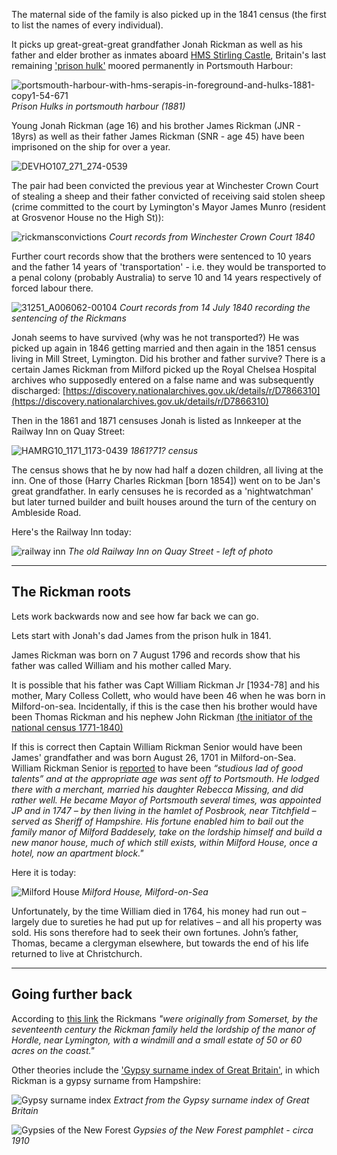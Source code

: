 The maternal side of the family is also picked up in the 1841 census (the first to list the names of every individual).

It picks up great-great-great grandfather Jonah Rickman as well as his father and elder brother as inmates aboard [HMS Stirling Castle](https://en.wikipedia.org/wiki/HMS_Stirling_Castle_(1811)), Britain's last remaining ['prison hulk'](https://en.wikipedia.org/wiki/List_of_British_prison_hulks) moored permanently in Portsmouth Harbour:

![portsmouth-harbour-with-hms-serapis-in-foreground-and-hulks-1881-copy1-54-671](https://github.com/user-attachments/assets/1224997e-b396-496a-a9a1-5ebf97c3a25f)
*Prison Hulks in portsmouth harbour (1881)*

Young Jonah Rickman (age 16) and his brother James Rickman (JNR - 18yrs) as well as their father James Rickman (SNR - age 45) have been imprisoned on the ship for over a year. 

![DEVHO107_271_274-0539](https://github.com/user-attachments/assets/c39767ed-bba4-4050-be17-341209c7abbd)

The pair had been convicted the previous year at Winchester Crown Court of stealing a sheep and their father convicted of receiving said stolen sheep (crime committed to the court by Lymington's Mayor James Munro (resident at Grosvenor House no the High St)):

![rickmansconvictions](https://github.com/user-attachments/assets/10e4d09f-3a9e-4480-9ba4-6e026109d6ee)
*Court records from Winchester Crown Court 1840*

Further court records show that the brothers were sentenced to 10 years and the father 14 years of 'transportation' - i.e. they would be transported to a penal colony (probably Australia) to serve 10 and 14 years respectively of forced labour there.

![31251_A006062-00104](https://github.com/user-attachments/assets/e3e0d6b1-982c-405f-bc74-1d0409a944e1)
*Court records from 14 July 1840 recording the sentencing of the Rickmans*

Jonah seems to have survived (why was he not transported?) He was picked up again in 1846 getting married and then again in the 1851 census living in Mill Street, Lymington. Did his brother and father survive? There is a certain James Rickman from Milford picked up the Royal Chelsea Hospital archives who supposedly entered on a false name and was subsequently discharged: [https://discovery.nationalarchives.gov.uk/details/r/D7866310](https://discovery.nationalarchives.gov.uk/details/r/D7866310)

Then in the 1861 and 1871 censuses Jonah is listed as Innkeeper at the Railway Inn on Quay Street:

![HAMRG10_1171_1173-0439](https://github.com/user-attachments/assets/1c37a138-d5fa-428a-a3f4-4da8d575ee24)
*1861?71? census*

The census shows that he by now had half a dozen children, all living at the inn. One of those (Harry Charles Rickman [born 1854]) went on to be Jan's great grandfather. In early censuses he is recorded as a 'nightwatchman' but later turned builder and built houses around the turn of the century on Ambleside Road.

Here's the Railway Inn today:

![railway inn](https://github.com/user-attachments/assets/e015727e-4aee-471e-80d0-58d5dec438a9)
*The old Railway Inn on Quay Street - left of photo*

---

## The Rickman roots

Lets work backwards now and see how far back we can go.

Lets start with Jonah's dad James from the prison hulk in 1841. 

James Rickman was born on 7 August 1796 and records show that his father was called William and his mother called Mary.

It is possible that his father was Capt William Rickman Jr [1934-78] and his mother, Mary Colless Collett, who would have been 46 when he was born in Milford-on-sea. Incidentally, if this is the case then his brother would have been Thomas Rickman and his nephew John Rickman [(the initiator of the national census 1771-1840)](https://hampshirearchivestrust.co.uk/stories/a-corner-of-hampshire-where-the-census-maker-lived)

If this is correct then Captain William Rickman Senior would have been James' grandfather and was born August 26, 1701 in Milford-on-Sea. William Rickman Senior is [reported](https://hampshirearchivestrust.co.uk/stories/a-corner-of-hampshire-where-the-census-maker-lived) to have been _“studious lad of good talents” and at the appropriate age was sent off to Portsmouth. He lodged there with a merchant, married his daughter Rebecca Missing, and did rather well. He became Mayor of Portsmouth several times, was appointed JP and in 1747 – by then living in the hamlet of Posbrook, near Titchfield –   served as Sheriff of Hampshire. His fortune enabled him to bail out the family manor of Milford Baddesely, take on the lordship himself and build a new manor house, much of which still exists, within Milford House, once a hotel, now an apartment block."_

Here it is today:

![Milford House](https://github.com/user-attachments/assets/dda795df-e4d7-4e40-a923-abdea11b6f0f)
*Milford House, Milford-on-Sea*

Unfortunately, by the time William died in 1764, his money had run out – largely due to sureties he had put up for relatives – and all his property was sold. His sons therefore had to seek their own fortunes. John’s father, Thomas, became a clergyman elsewhere, but towards the end of his life returned to live at Christchurch. 

---
## Going further back  

According to [this link](https://hampshirearchivestrust.co.uk/stories/a-corner-of-hampshire-where-the-census-maker-lived) the Rickmans _"were originally from Somerset, by the seventeenth century the Rickman family held the lordship of the manor of Hordle, near Lymington, with a windmill and a small estate of 50 or 60 acres on the coast."_

Other theories include the ['Gypsy surname index of Great Britain'](http://www.geocities.ws/avonvalleycollection/JJGypsyIndex.pdf), in which Rickman is a gypsy surname from Hampshire:

![Gypsy surname index](https://github.com/user-attachments/assets/2107c621-089e-4696-a02e-5dd33a7f9fa9)
*Extract from the Gypsy surname index of Great Britain*


![Gypsies of the New Forest](https://github.com/user-attachments/assets/eade5f60-8fc4-455c-bf24-70871a202f08)
*Gypsies of the New Forest pamphlet - circa 1910*











